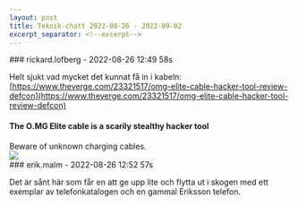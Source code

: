 ```yaml
---
layout: post
title: Teknik-chatt 2022-08-26 - 2022-09-02
excerpt_separator: <!--excerpt-->
---
```

<section class="message" markdown="1">
### rickard.lofberg - 2022-08-26 12:49 58s

Helt sjukt vad mycket det kunnat få in i kabeln: [https://www.theverge.com/23321517/omg-elite-cable-hacker-tool-review-defcon](https://www.theverge.com/23321517/omg-elite-cable-hacker-tool-review-defcon)

<div class="attachment"><h4>The O․MG Elite cable is a scarily stealthy hacker tool</h4><div class="text">Beware of unknown charging cables.</div>
<a href="https://www.theverge.com/23321517/omg-elite-cable-hacker-tool-review-defcon"><img src="https://cdn.vox-cdn.com/thumbor/hE6Dk1i2CHspuWsat4K8zwcOZsw=/0x146:2040x1214/fit-in/1200x630/cdn.vox-cdn.com/uploads/chorus_asset/file/23957231/acastro_226156_omgCable_0001.jpg" fallback="The O․MG Elite cable is a scarily stealthy hacker tool"/></a></div>
    
</section>
<section class="message" markdown="1">
### erik.malm - 2022-08-26 12:52 57s

Det är sånt här som får en att ge upp lite och flytta ut i skogen med ett exemplar av telefonkatalogen och en gammal Eriksson telefon.

<!--excerpt-->
</section>